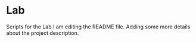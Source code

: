 
# Lab
Scripts for the Lab
I am editing the README file. Adding some more details about the project description.
